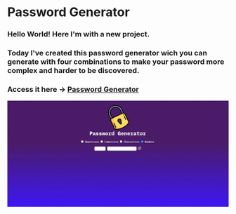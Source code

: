# Password Generator

### Hello World! Here I'm with a new project.

### Today I've created this password generator wich you can generate with four combinations to make your password more complex and harder to be discovered.

### Access it here -> [Password Generator]()

![Password-generator](/public/images/password-generator.gif)
